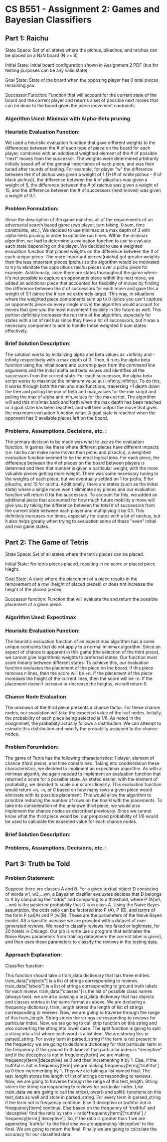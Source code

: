 # CS B551 - Assignment 2: Games and Bayesian Classifiers

## Part 1: Raichu

State Space: Set of all states where the pichus, pikachus, and raichus can be placed on a NxN board (N >= 8)

Initial State: Initial board configuration shown in Assignment 2 PDF (but for testing purposes can be any valid state)

Goal State: State of the board when the opposing player has 0 total pieces remaining you

Successor Function: Function that will account for the current state of the board and the current player and returns a set of possible next moves that can be done to the board given the piece movement contraints


### Algorithm Used: Minimax with Alpha-Beta pruning

### Heuristic Evaluation Function:
We used a heuristic evaluation function that gave different weights to the differences between the # of each type of piece on the board for each player, combined with an additional weighted element of the # of possible "next" moves from the successor. The weights were determined arbitrarily initially based off of the general importance of each piece, and was then tuned after rounds of testing. For example, for player "w" the difference between the # of pichus was given a weight of 1 (1*(# of white pichus - # of black pichus)), the difference between the # of pikachus was given a weight of 5, the difference between the # of raichus was given a weight of 15, and the difference between the # of successors (next moves) was given a weight of 0.1.

### Problem Formulation:
Since the description of the game matches all of the requirements of an adversarial search based game (two player, turn taking, 0 sum, time constraints, etc.), We decided to use minimax at a max depth of 3 with alpha-beta pruning in order to optimize run times. Within the minimax algorithm, we had to determine a evaluation function to use to evaluate each state depending on the player. We decided to use a weighted evaluation function that placed weights on the difference between the # of each unique piece. The more important pieces (raichu) got greater weights than the less important pieces (pichu) so the algorithm would be motivated to try to elimitate the oppositions raichu pieces over a pichu piece for example. Additionally, since there are states thoroughout the game where it's not possible to capture an opponents piece within the next move, we added an additional piece that accounted for flexibility of moves by finding the difference between the # of successors for each move and gave this a weight of 0.1 (since the # can be extremely large). This way, in situations where the weighted piece components sum up to 0 (since you can't capture an opponents piece on every single move) the algorithm would account for moves that give you the most movement flexibility in the future as well. This portion definitely increases the run time of the algorithm, especially for states with a lot of raichus since they have a lot of successors, but it was a necessary component to add to handle those weighted 0 sum states effectively.

### Brief Solution Description:
The solution works by initializing alpha and beta values as +infinity and -infinity respectively with a max depth of 3. Then, it runs the alpha beta function using the initial board and current player from the command line arguments and the initial alpha and beta values and identifies all the successors from the current state. For each succcessor, the alpha beta script works to maximize the minimum value at (-infinity,infinity). To do this, it works through both the min and max functions, traversing +1 depth down the tree and pulling the min of beta and max_values for the min script and pulling the max of alpha and min_values for the max script. The algorithm will end this min/max back and forth when the max depth has been reached or a goal state has been reached, and will then output the move that gives the maximum evaluation function value. A goal state is reached when the opponent has 0 available pieces left on the board.

### Problems, Assumptions, Decisions, etc. :
The primary decision to be made was what to use as the evaluation function. In games like these where different pieces have different impacts (i.e. raichu can make more moves than pichu and pikachu), a weighted evaluation function seemed to be the most logical idea. For each piece, the difference between the # of pieces on the board between players is determed and then that number is given a particular weight, with the more valuable pieces getting more weight. There was some necessary tuning to the weights of each piece, but we eventually settled on 1 for pichu, 5 for pikachu, and 15 for raichu. Additionally, there are states (such as the initial state) where a single move won't eliminate any pieces and our evaluation function will return 0 for the successors. To account for this, we added an additional piece that accounted for how much future mobility a move will give you by taking the difference between the total # of successors from the current state between each player and multiplying it by 0.1. This definitely increases run times, especially for states with a lot of raichus, but it also helps greatly when trying to evaluation some of these "even" initial and mid game states.

## Part 2: The Game of Tetris

State Space: Set of all states where the tetris pieces can be placed.

Initial State: No tetris pieces placed, resulting in no score or placed piece hieght.

Goal State: A state where the placement of a piece results in the removement of a row (height of placed pieces) or does not increase the height of the placed pieces.

Successor function: Function that will evaluate the and return the possible placement of a given piece.

### Algorithm Used: Expectimax

### Heurisitc Evaluation Function:

The heuristic evaluation function of an expectimax algorithm has a some unique contraints that do not apply to a normal minimax algorithm. Since an aspect of chance is apparent in this game (the selection of the third piece), we cannot give logarithmic weights to preferred states. Our function must scale linearly between different states. To achieve this, our evaluation function evaluates the placement of the piece on the board. If this piece removes n lines, then the score will be +n. If the placement of the piece increases the height of the current lines, then the score will be -n. If the placement doesn't increase or decrease the heights, we will return 0.

### Chance Node Evaluation

The unknown of the third piece presents a chance factor. For these chance nodes, our evaulation will take the expected value of the leaf nodes. Initially, the probability of each piece being selected is 1/6. As noted in the assignmnet, the probablity actually follows a distribution. We can attempt to esimate this distribution and modify the probablity assigned to the chance nodes.

### Problem Forumlation:

The game of Tetris has the following characteristics: 1 player, element of chance (third piece), and time constrained. Taking into condierstaion these characteristics, we decided to impliment an expectimax algorithm. As with a minimax algorith, we again needed to implement an evaluation function that returned a score for a possible state. As stated earlier, with the element of probability, we decided to scale our scores linearly. This evaluation function would return +n, -n, or 0 based on how many rows a given piece would eliminate with its possible placement. This would allow the algorithm to prioritize reducing the number of rows on the board with the placements. To take into consideration of the unknown third piece, we would also implement the chance nodes as described previously. Since we cannot know what the third piece would be, our proposed probability of 1/6 would be used to calculate the expected value for each chance nodes.

### Brief Solution Description:



### Problems, Assumptions, Decisions, etc. :



## Part 3: Truth be Told

### Problem Statement:
Suppose there are classes A and B. For a given textual object D consisting of words w1, w2,...wn, a Bayesian clasifier evaluates decides that D belongs to A by computing the 
"odds" and comparing to a threshold, where P (A|w1, ...wn) is the posterior probability that D is in class A. Using the Naive Bayes assumption, the odds ratio can be factored
into P (A), P (B), and terms of the form P (wi|A) and P (wi|B). These are the parameters of the Naive Bayes model. AS a specific usecase we are provided with a dataset of user
generated reviews. We need to classify reviews into faked or legitimate, for 20 hotels in Chicago. Our job is write use a program that estimates the Naive Bayes parameters from
training data(where the correct label is given), and then uses these parameters to classify the reviews in the testing data.

### Approach Explanation:

Classifier function:

This function should take a train_data dictionary that has three entries. train_data["objects"] is a list of strings corresponding to reviews. train_data["labels"] is a list of
strings corresponding to ground truth labels for each review. train_data["classes"] is the list of possible class names (always two). we are also passing a test_data dictionary
that has objects and classes entries in the same format as above. We are declaring a frequency dictionary. train_length stores the length of list of strings corresponding to reviews. Now, we are going to traverse through the range of this train_length. String stores the strings corresponding to reviews for particular index. Now, we are going to call
strip function on this string and also converting the string into lower case. The split function is going to split a string into a list where each  word is a list item. We are 
storing this in parsed_string. For every term in parsed_string if the term is not present in the frequency we are going to declare a dictionary for that particular term  in the
frequency. If the ground truth label at that particular index is "deceptive" and if the deceptive is not in frequency[term] we are making frequency[term][deceptive] as 0 and then
incrementing it by 1. Else, if the truthful is not in frequency[term] we are making frequency[term]['truthful'] as 0 then incrementing by 1. Then we are taking a list named final.
The test_length stores the length of list of strings corresponding to reviews. Now, we are going to traverse through the range of this test_length. String stores the string corresponding to reviews for particular index. Like train_data we are going to call the strip(),lower() and split() functions on this test_data as well and store in parsed_string. 
For every term in parsed_string if the term not in frequency continue. Else if deceptive or truthful not in freqquency[term] continue. Else based on the frequency of 'truthful'
and 'deceptive' find the ratio by ratio = ratio*frequency[term]['truthful'] / frequency[term]['deceptive']. So, if the ratio is greater than 1 we are appending 'truthful' to the final else we are appending 'deceptive' to the final. We are going to return the final. Finally we are going to calculate the accuracy for our classified data.
